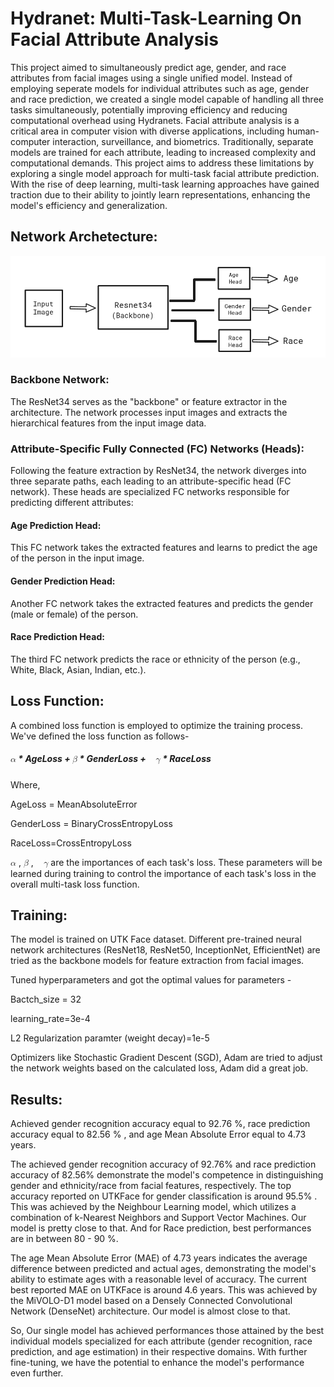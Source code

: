 # Hydranet: Multi-Task-Learning On Facial Attribute Analysis
This project aimed to simultaneously predict age, gender, and race attributes from facial images using a single unified model. Instead of employing seperate models for individual attributes such as age, gender and race prediction, we created a single model capable of handling all three tasks simultaneously, potentially improving efficiency and reducing computational overhead using Hydranets. Facial attribute analysis is a critical area in computer vision with diverse applications, including human-computer interaction, surveillance, and biometrics. Traditionally, separate models are trained for each attribute, leading to increased complexity and computational demands. This project aims to address these limitations by exploring a single model approach for multi-task facial attribute prediction. With the rise of deep learning, multi-task learning approaches have gained traction due to their ability to jointly learn representations, enhancing the model's efficiency and generalization.  

## Network Archetecture:
![HydraNet Architecture](Network.png)
### Backbone Network: 
The ResNet34 serves as the "backbone" or feature extractor in the architecture. The network processes input images and extracts the hierarchical features from the input image data. 
### Attribute-Specific Fully Connected (FC) Networks (Heads):
Following the feature extraction by ResNet34, the network diverges into three separate paths, each leading to an attribute-specific head (FC network). These heads are specialized FC networks responsible for predicting different attributes: 
#### Age Prediction Head: 
This FC network takes the extracted features and learns to predict the age of the person in the input image.
#### Gender Prediction Head:
Another FC network takes the extracted features and predicts the gender (male or female) of the person.
#### Race Prediction Head:
The third FC network predicts the race or ethnicity of the person (e.g., White, Black, Asian, Indian,  etc.).

## Loss Function: 
A combined loss function is employed to optimize the training process. We've defined the loss function as follows- 

##### <math xmlns="http://www.w3.org/1998/Math/MathML"><mi>&#x3b1;</mi></math> * AgeLoss + <math xmlns="http://www.w3.org/1998/Math/MathML"><mi>&#x3b2;</mi></math> * GenderLoss + <math xmlns="http://www.w3.org/1998/Math/MathML"><mo>&#xA0;</mo><mi>&#x3b3;</mi></math> * RaceLoss 

Where, 

AgeLoss = MeanAbsoluteError

GenderLoss = BinaryCrossEntropyLoss

RaceLoss=CrossEntropyLoss

<math xmlns="http://www.w3.org/1998/Math/MathML"><mi>&#x3b1;</mi></math> , <math xmlns="http://www.w3.org/1998/Math/MathML"><mi>&#x3b2;</mi></math> , <math xmlns="http://www.w3.org/1998/Math/MathML"><mo>&#xA0;</mo><mi>&#x3b3;</mi></math> are the importances of each task's loss. These parameters will be learned during training to control the importance of each task's loss in the overall multi-task loss function. 

## Training: 
The model is trained on UTK Face dataset. Different pre-trained neural network architectures (ResNet18, ResNet50, InceptionNet, EfficientNet) are tried as the backbone models for feature extraction from facial images. 

Tuned hyperparameters and got the optimal values for parameters -  

Bactch_size = 32

learning_rate=3e-4

L2 Regularization paramter (weight decay)=1e-5

Optimizers like Stochastic Gradient Descent (SGD), Adam are tried to adjust the network weights based on the calculated loss, Adam did a great job. 



## Results: 
Achieved gender recognition accuracy equal to 92.76 %, race prediction accuracy equal to 82.56 % , and age Mean Absolute Error equal to 4.73 years.


The achieved gender recognition accuracy of 92.76% and race prediction accuracy of 82.56% demonstrate the model's competence in distinguishing gender and ethnicity/race from facial features, respectively. The top accuracy reported on UTKFace for gender classification is around 95.5% . This was achieved by the Neighbour Learning model, which utilizes a combination of k-Nearest Neighbors and Support Vector Machines. Our model is pretty close to that. And for Race prediction, best performances are in between 80 - 90 %.  


The age Mean Absolute Error (MAE) of 4.73 years indicates the average difference between predicted and actual ages, demonstrating the model's ability to estimate ages with a reasonable level of accuracy. The current best reported MAE on UTKFace is around 4.6 years. This was achieved by the MiVOLO-D1 model based on a Densely Connected Convolutional Network (DenseNet) architecture. Our model is almost close to that.  

So, Our single model has achieved performances those attained by the best individual models specialized for each attribute (gender recognition, race prediction, and age estimation) in their respective domains. With further fine-tuning, we have the potential to enhance the model's performance even further. 













